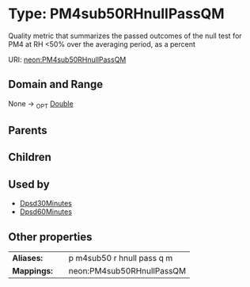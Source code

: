 
# Type: PM4sub50RHnullPassQM


Quality metric that summarizes the passed outcomes of the null test for PM4 at RH <50% over the averaging period, as a percent

URI: [neon:PM4sub50RHnullPassQM](https://data.neonscience.org/PM4sub50RHnullPassQM)


## Domain and Range

None ->  <sub>OPT</sub> [Double](types/Double.md)

## Parents


## Children


## Used by

 * [Dpsd30Minutes](Dpsd30Minutes.md)
 * [Dpsd60Minutes](Dpsd60Minutes.md)

## Other properties

|  |  |  |
| --- | --- | --- |
| **Aliases:** | | p m4sub50 r hnull pass q m |
| **Mappings:** | | neon:PM4sub50RHnullPassQM |

